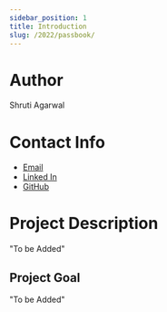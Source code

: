 ```yaml
---
sidebar_position: 1
title: Introduction
slug: /2022/passbook/
---
```


<!--

-->

# Author
Shruti Agarwal

# Contact Info
- [Email](mailto:shruti@samagragovernance.in)
- [Linked In](https://www.linkedin.com/in/shruti-ag)
- [GitHub](https://github.com/Shruti3004)

# Project Description
"To be Added"


## Project Goal
"To be Added"
